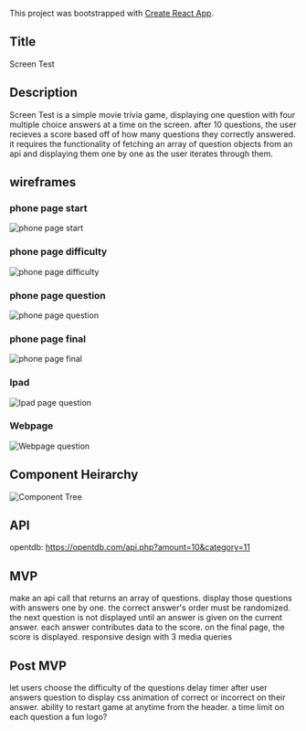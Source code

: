 This project was bootstrapped with [Create React App](https://github.com/facebook/create-react-app).

## Title

Screen Test

## Description

Screen Test is a simple movie trivia game, displaying one question with four multiple choice answers at a time on the screen. after 10 questions, the user recieves a score based off of how many questions they correctly answered. it requires the functionality of fetching an array of question objects from an api and displaying them one by one as the user iterates through them.

## wireframes
### phone page start
![phone page start](src/wireframes/Phone-page1.png)
### phone page difficulty
![phone page difficulty](src/wireframes/Phone-page-difficulty.png)
### phone page question
![phone page question](src/wireframes/Phone-page-question.png)
### phone page final
![phone page final](src/wireframes/Phone-page-final.png)
### Ipad 
![Ipad page question](src/wireframes/Ipad-question.png)
### Webpage
![Webpage question](src/wireframes/Web-page-question.png)



## Component Heirarchy

![Component Tree](src/wireframes/Component-Tree.png)

## API
opentdb: https://opentdb.com/api.php?amount=10&category=11


## MVP
make an api call that returns an array of questions.
display those questions with answers one by one. the correct answer's order must be randomized. the next question is not displayed until an answer is given on the current answer. each answer contributes data to the score. on the final page, the score is displayed.
responsive design with 3 media queries


## Post MVP

let users choose the difficulty of the questions
delay timer after user answers question to display css animation of correct or incorrect on their answer.
ability to restart game at anytime from the header.
a time limit on each question
a fun logo?

